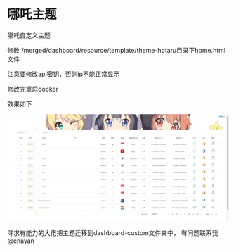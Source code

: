 # 哪吒主题
哪吒自定义主题

修改 /merged/dashboard/resource/template/theme-hotaru目录下home.html文件

注意要修改api密钥，否则ip不能正常显示

修改完重启docker

效果如下

![Alt Text](/效果.png)

寻求有能力的大佬把主题迁移到dashboard-custom文件夹中，
有问题联系我@cnayan

